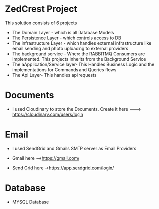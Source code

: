 # ZedCrest Project

This solution consists of 6 projects

- The Domain Layer - which is all Database Models
- The Persistence Layer - which controls access to DB
- The infrastructure Layer - which handles external infrastructure like email sending and photo uploading to external providers
- The background service - Where the RABBITMQ Consumers are implemented. This projects inherits from the Background Service
- The aApplication/Service layer- This Handles Business Logic and the implementations for  Commands and Queries flows
- The Api Layer- This handles api requests

# Documents
- I used Cloudinary to store the Documents. Create it here ---> https://cloudinary.com/users/login

# Email
- I used SendGrid and Gmails SMTP server as Email Providers

- Gmail here -->https://gmail.com/
- Send Grid here ->https://app.sendgrid.com/login/

# Database 
- MYSQL Database



